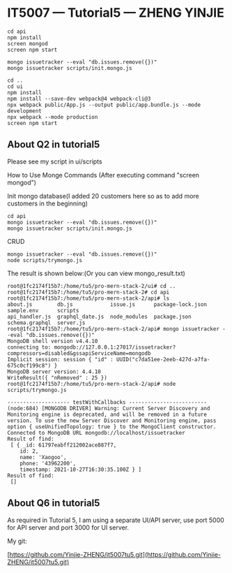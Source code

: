 
# IT5007 — Tutorial5 — ZHENG YINJIE

```
cd api
npm install
screen mongod 
screen npm start

mongo issuetracker --eval "db.issues.remove({})"
mongo issuetracker scripts/init.mongo.js

cd ..
cd ui
npm install
npm install --save-dev webpack@4 webpack-cli@3
npx webpack public/App.js --output public/app.bundle.js --mode development
npx webpack --mode production
screen npm start
```
## About Q2 in tutorial5

Please see my script in ui/scripts

How to Use  Monge Commands (After executing command "screen mongod")

Init mongo database(I added 20 customers here so as to add more customers in the beginning)

```
cd api     
mongo issuetracker --eval "db.issues.remove({})"
mongo issuetracker scripts/init.mongo.js
```

CRUD

```
mongo issuetracker --eval "db.issues.remove({})"
node scripts/trymongo.js
```

The result is shown below:(Or you can view mongo_result.txt)
```
root@1fc2174f15b7:/home/tu5/pro-mern-stack-2/ui# cd ..
root@1fc2174f15b7:/home/tu5/pro-mern-stack-2# cd api
root@1fc2174f15b7:/home/tu5/pro-mern-stack-2/api# ls
about.js        db.js            issue.js      package-lock.json  sample.env      scripts  
api_handler.js  graphql_date.js  node_modules  package.json       schema.graphql  server.js
root@1fc2174f15b7:/home/tu5/pro-mern-stack-2/api# mongo issuetracker --eval "db.issues.remove({})"
MongoDB shell version v4.4.10
connecting to: mongodb://127.0.0.1:27017/issuetracker?compressors=disabled&gssapiServiceName=mongodb
Implicit session: session { "id" : UUID("c7da51ee-2eeb-427d-a7fa-675c0cf199c8") }
MongoDB server version: 4.4.10
WriteResult({ "nRemoved" : 25 })
root@1fc2174f15b7:/home/tu5/pro-mern-stack-2/api# node scripts/trymongo.js                        

-------------------- testWithCallbacks -------------------------
(node:684) [MONGODB DRIVER] Warning: Current Server Discovery and Monitoring engine is deprecated, and will be removed in a future version. To use the new Server Discover and Monitoring engine, pass option { useUnifiedTopology: true } to the MongoClient constructor.
Connected to MongoDB URL mongodb://localhost/issuetracker
Result of find:
 [ { _id: 61797eabff212002ace887f7,
    id: 2,
    name: 'Xaogoo',
    phone: '43962200',
    timestamp: 2021-10-27T16:30:35.100Z } ]
Result of find:
 []
```
## About Q6 in tutorial5
As required in Tutorial 5, I am using a separate UI/API server, use port 5000 for API server and port 3000 for UI server.

My git:

[https://github.com/Yinjie-ZHENG/it5007tu5.git](https://github.com/Yinjie-ZHENG/it5007tu5.git)
